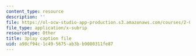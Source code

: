 ```yaml
---
content_type: resource
description: ''
file: https://ol-ocw-studio-app-production.s3.amazonaws.com/courses/2-003sc-engineering-dynamics-fall-2011/a98cf94c1c495675ab3bb9080311fe87_QHTJK0v404U.vtt
file_type: application/x-subrip
resourcetype: Other
title: 3play caption file
uid: a98cf94c-1c49-5675-ab3b-b9080311fe87
---
```


